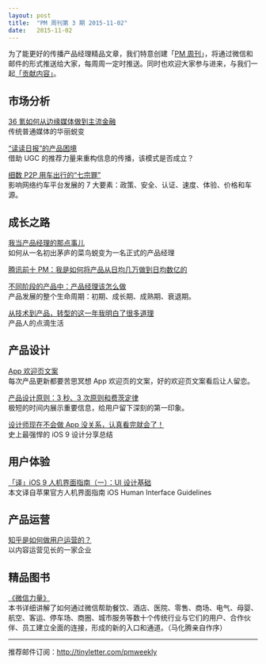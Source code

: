 ```yaml
---
layout: post
title:  "PM 周刊第 3 期 2015-11-02"
date:   2015-11-02
---
```


为了能更好的传播产品经理精品文章，我们特意创建「[PM 周刊](http://pmweekly.com/)」，将通过微信和邮件的形式推送给大家，每周周一定时推送。同时也欢迎大家参与进来，与我们一起[「贡献内容」](https://github.com/vincent4j/pmweekly.com/issues/new)。    

## 市场分析 

[36 氪如何从边缘媒体做到主流金融](http://mp.weixin.qq.com/s?__biz=MjM5OTAwNTQ0MA==&mid=400153481&idx=1&sn=469d0abdebf1b061c8d9d4397b282e81&scene=1&srcid=1030PxKv74cIRXhCezEVEBdC&from=groupmessage&isappinstalled=0#wechat_redirect)   
传统普通媒体的华丽蜕变   

[“读读日报”的产品困境](http://mp.weixin.qq.com/s?__biz=MjM5ODc2NzIzMg==&mid=400646287&idx=1&sn=51daccf88f8961a88f84744f7cf38f09&scene=1&srcid=1101hUofFCkFwc51aXcY9woO&from=groupmessage&isappinstalled=0#wechat_redirect)  
借助 UGC 的推荐力量来重构信息的传播，该模式是否成立？  

[细数 P2P 用车出行的“七宗罪”](http://www.pmcaff.com/forum.php?mod=viewthread&tid=19496)  
影响网络约车平台发展的 7 大要素：政策、安全、认证、速度、体验、价格和车源。    

## 成长之路

[我当产品经理的那点事儿](http://www.jianshu.com/p/a9c138c41920)   
如何从一名初出茅庐的菜鸟蜕变为一名正式的产品经理 

[腾讯前十 PM：我是如何将产品从日均几万做到日均数亿的](http://mp.weixin.qq.com/s?__biz=MzAxNzY1NjQ1OA==&mid=400132707&idx=2&sn=93df7e4052be3d07eb90f18c1177c975&scene=1&srcid=11013oLBbASqyT4HJzX9ffxp&from=groupmessage&isappinstalled=0#wechat_redirect)   
   
[不同阶段的产品中：产品经理该怎么做](http://www.jianshu.com/p/2e37ec7ad6fa)  
产品发展的整个生命周期：初期、成长期、成熟期、衰退期。 

[从技术到产品，转型的这一年我明白了很多道理](http://mp.weixin.qq.com/s?__biz=MjAzNzMzNTkyMQ==&mid=400569195&idx=1&sn=fec6b647320b2f7490da9c01be2a3047&scene=1&srcid=1102larzCqU6L6lwtbKQ6o7r&from=groupmessage&isappinstalled=0#wechat_redirect)  
产品人的点滴生活           
      
## 产品设计

[App 欢迎页文案](http://mp.weixin.qq.com/s?__biz=MjM5NjA3ODI3Ng==&mid=400123072&idx=1&sn=bcc6ebbb317ae6282e8985929b360f3f&scene=1&srcid=1028qvwofIusxJpSjbysLsmf&from=groupmessage&isappinstalled=0#rd)   
每次产品更新都要苦思冥想 App 欢迎页的文案，好的欢迎页文案看后让人留恋。    

[产品设计原则：3 秒、3 次原则和费茨定律](http://mp.weixin.qq.com/s?__biz=MjM5NjA3ODI3Ng==&mid=400147498&idx=1&sn=5e650ecc6a42beb6e2e1b9d3b024818d&scene=1&srcid=11011Owl8o6Pbs3BtMEZmJqN&from=groupmessage&isappinstalled=0#wechat_redirect)   
极短的时间内展示重要信息，给用户留下深刻的第一印象。    

[设计师现在不会做 App 没关系，认真看完就会了！](http://mp.weixin.qq.com/s?__biz=MzAxNDAxOTcxOQ==&mid=400501192&idx=1&sn=6c3815f1251a89bfffae23125cbac0d1&scene=1&srcid=1102AcCcP2aXyQwSZ2CeQsaE&from=groupmessage&isappinstalled=0#wechat_redirect)  
史上最强悍的 iOS 9 设计分享总结     

## 用户体验

[「译」iOS 9 人机界面指南（一）：UI 设计基础](http://isux.tencent.com/ios9-guideline-ch1.html)      
本文译自苹果官方人机界面指南 iOS Human Interface Guidelines  

## 产品运营

[知乎是如何做用户运营的？](http://www.pmcaff.com/forum.php?mod=viewthread&tid=19459)  
以内容运营见长的一家企业          
   
## 精品图书  

[《微信力量》](https://book.douban.com/subject/26651382/)   
本书详细讲解了如何通过微信帮助餐饮、酒店、医院、零售、商场、电气、母婴、航空、客运、停车场、商圈、城市服务等数十个传统行业与它们的用户、合作伙伴、员工建立全面的连接，形成的新的入口和通道。（马化腾亲自作序）

---
推荐邮件订阅：<http://tinyletter.com/pmweekly>  
      
  
 

